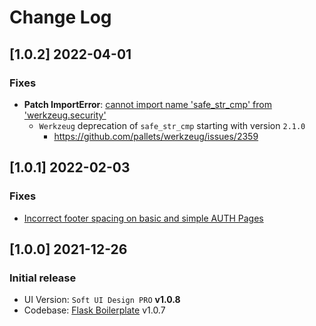 # Change Log

## [1.0.2] 2022-04-01
### Fixes

- **Patch ImportError**: [cannot import name 'safe_str_cmp' from 'werkzeug.security'](https://docs.appseed.us/content/how-to-fix/importerror-cannot-import-name-safe_str_cmp-from-werkzeug.security)
  - `Werkzeug` deprecation of `safe_str_cmp` starting with version `2.1.0`
    - https://github.com/pallets/werkzeug/issues/2359

## [1.0.1] 2022-02-03
### Fixes

- [Incorrect footer spacing on basic and simple AUTH Pages](https://github.com/app-generator/flask-soft-ui-design-pro/issues/1)

## [1.0.0] 2021-12-26
### Initial release

- UI Version: `Soft UI Design PRO` **v1.0.8**
- Codebase: [Flask Boilerplate](https://github.com/app-generator/boilerplate-code-flask) v1.0.7
